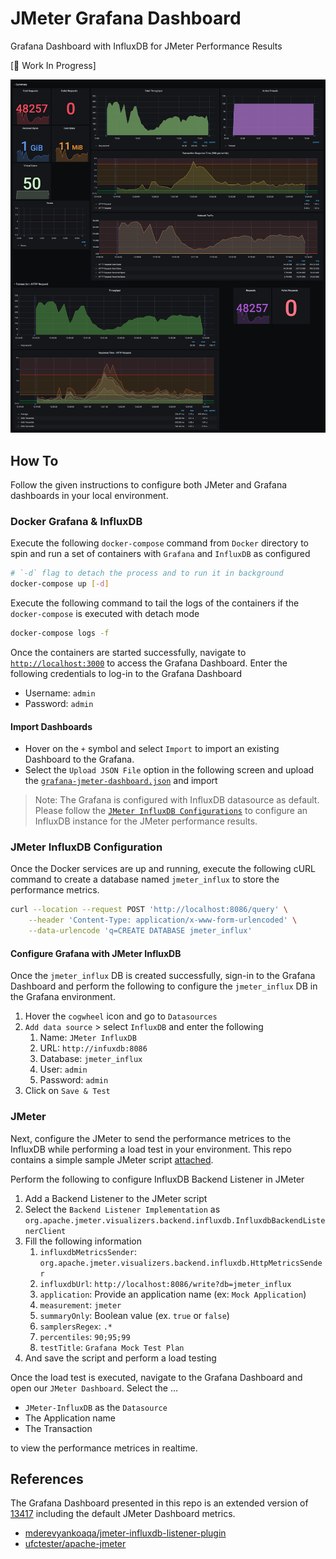 # JMeter Grafana Dashboard

Grafana Dashboard with InfluxDB for JMeter Performance Results

[:construction: Work In Progress]

![JMeter Grafana Dashboard](Examples/Images/jmeter-grafana-dashboard.png)

## How To

Follow the given instructions to configure both JMeter and Grafana dashboards in your local environment.

### Docker Grafana & InfluxDB

Execute the following `docker-compose` command from `Docker` directory to spin and run a set of containers with `Grafana` and `InfluxDB` as configured

```sh
# `-d` flag to detach the process and to run it in background
docker-compose up [-d]
```

Execute the following command to tail the logs of the containers if the `docker-compose` is executed with detach mode

```sh
docker-compose logs -f
```

Once the containers are started successfully, navigate to [`http://localhost:3000`](http://localhost:3000) to access the Grafana Dashboard. Enter the following credentials to log-in to the Grafana Dashboard

- Username: `admin`
- Password: `admin`

#### Import Dashboards

- Hover on the `+` symbol and select `Import` to import an existing Dashboard to the Grafana.
- Select the `Upload JSON File` option in the following screen and upload the [`grafana-jmeter-dashboard.json`](Grafana%20Dashboard/grafana-jmeter-dashboard.json) and import

> Note: The Grafana is configured with InfluxDB datasource as default. Please follow the [`JMeter InfluxDB Configurations`](#jmeter-influxdb-configuration) to configure an InfluxDB instance for the JMeter performance results.

### JMeter InfluxDB Configuration

Once the Docker services are up and running, execute the following cURL command to create a database named `jmeter_influx` to store the performance metrics.

```sh
curl --location --request POST 'http://localhost:8086/query' \
    --header 'Content-Type: application/x-www-form-urlencoded' \
    --data-urlencode 'q=CREATE DATABASE jmeter_influx'
```

#### Configure Grafana with JMeter InfluxDB

Once the `jmeter_influx` DB is created successfully, sign-in to the Grafana Dashboard and perform the following to configure the `jmeter_influx` DB in the Grafana environment.

1. Hover the `cogwheel` icon and go to `Datasources`
2. `Add data source` > select `InfluxDB` and enter the following
   1. Name: `JMeter InfluxDB`
   2. URL: `http://infuxdb:8086`
   3. Database: `jmeter_influx`
   4. User: `admin`
   5. Password: `admin`
3. Click on `Save & Test`

### JMeter

Next, configure the JMeter to send the performance metrices to the InfluxDB while performing a load test in your environment. This repo contains a simple sample JMeter script [attached](JMeter%20Script/grafana-mock-test.jmx).

Perform the following to configure InfluxDB Backend Listener in JMeter

1. Add a Backend Listener to the JMeter script
2. Select the `Backend Listener Implementation` as `org.apache.jmeter.visualizers.backend.influxdb.InfluxdbBackendListenerClient`
3. Fill the following information
   1. `influxdbMetricsSender`: `org.apache.jmeter.visualizers.backend.influxdb.HttpMetricsSender`
   2. `influxdbUrl`: `http://localhost:8086/write?db=jmeter_influx`
   3. `application`: Provide an application name (ex: `Mock Application`)
   4. `measurement`: `jmeter`
   5. `summaryOnly`: Boolean value (ex. `true` or `false`)
   6. `samplersRegex`: `.*`
   7. `percentiles`: `90;95;99`
   8. `testTitle`: `Grafana Mock Test Plan`
4. And save the script and perform a load testing

Once the load test is executed, navigate to the Grafana Dashboard and open our `JMeter Dashboard`. Select the ...

- `JMeter-InfluxDB` as the `Datasource`
- The Application name
- The Transaction

to view the performance metrices in realtime.

## References

The Grafana Dashboard presented in this repo is an extended version of [13417](https://grafana.com/grafana/dashboards/13417) including the default JMeter Dashboard metrics.

- [mderevyankoaqa/jmeter-influxdb-listener-plugin](https://github.com/mderevyankoaqa/jmeter-influxdb-listener-plugin)
- [ufctester/apache-jmeter](https://github.com/ufctester/apache-jmeter)
